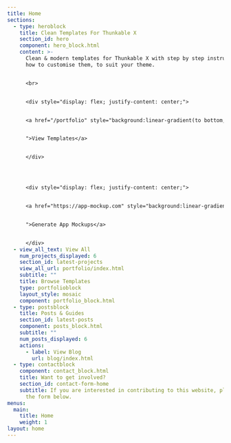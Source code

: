 ```yaml
---
title: Home
sections:
  - type: heroblock
    title: Clean Templates For Thunkable X
    section_id: hero
    component: hero_block.html
    content: >-
      Clean & modern templates for Thunkable X with step by step instructions on
      how to customise them, to suit your theme. 


      <br>


      <div style="display: flex; justify-content: center;">


      <a href="/portfolio" style="background:linear-gradient(to bottom, #0c8aea 5%, #0c8aea 100%); background-color:#0c8aea; border-radius:2px; border:1px solid #0c8aea; display:inline-block; cursor:pointer; color:#ffffff; font-family:Trebuchet MS; font-size:23px; font-weight:bold; padding:1px 1px; margin: 5px; text-decoration:none; width: 100; text-align: center;


      ">View Templates</a>


      </div>




      <div style="display: flex; justify-content: center;">


      <a href="https://app-mockup.com" style="background:linear-gradient(to bottom, #0c8aea%, #0c8aea%); background-color:#0c8aea; border-radius:2px; border:1px solid #0c8aea; display:inline-block; cursor:pointer; color:#ffffff; font-family:Trebuchet MS; font-size:23px; font-weight:bold; padding:1px 1px; text-decoration:none; width: 100; text-align: center;


      ">Generate App Mockups</a>


      </div>
  - view_all_text: View All
    num_projects_displayed: 6
    section_id: latest-projects
    view_all_url: portfolio/index.html
    subtitle: ""
    title: Browse Templates
    type: portfolioblock
    layout_style: mosaic
    component: portfolio_block.html
  - type: postsblock
    title: Posts & Guides
    section_id: latest-posts
    component: posts_block.html
    subtitle: ""
    num_posts_displayed: 6
    actions:
      - label: View Blog
        url: blog/index.html
  - type: contactblock
    component: contact_block.html
    title: Want to get involved?
    section_id: contact-form-home
    subtitle: If you are interested in contributing to this website, please fill out
      the form below.
menus:
  main:
    title: Home
    weight: 1
layout: home
---
```

